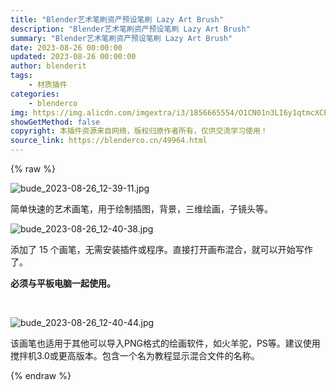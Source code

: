 ```yaml
---
title: "Blender艺术笔刷资产预设笔刷 Lazy Art Brush"
description: "Blender艺术笔刷资产预设笔刷 Lazy Art Brush"
summary: "Blender艺术笔刷资产预设笔刷 Lazy Art Brush"
date: 2023-08-26 00:00:00
updated: 2023-08-26 00:00:00
author: blenderit
tags: 
    - 材质插件
categories:
    - blenderco
img: https://img.alicdn.com/imgextra/i3/1856665554/O1CN01n3LI6y1qtmcXCPiTi_!!1856665554.jpg
showGetMethod: false
copyright: 本插件资源来自网络，版权归原作者所有，仅供交流学习使用！
source_link: https://blenderco.cn/49964.html
---
```


{% raw %}
<p><img class="aligncenter" src="https://img.alicdn.com/imgextra/i3/1856665554/O1CN01n3LI6y1qtmcXCPiTi_!!1856665554.jpg" alt="bude_2023-08-26_12-39-11.jpg"></p><p>简单快速的艺术画笔，用于绘制插图，背景，三维绘画，子镜头等。</p><p><img src="https://img.alicdn.com/imgextra/i3/1856665554/O1CN01JYSmGV1qtmcX9ZUCc_!!1856665554.jpg" alt="bude_2023-08-26_12-40-38.jpg"></p><p>添加了 15 个画笔，无需安装插件或程序。直接打开画布混合，就可以开始写作了。</p><p><b>必须与平板电脑一起使用。</b></p><p> </p><p><img src="https://img.alicdn.com/imgextra/i1/1856665554/O1CN01IXTZzQ1qtmcZbImCV_!!1856665554.jpg" alt="bude_2023-08-26_12-40-44.jpg"></p><p>该画笔也适用于其他可以导入PNG格式的绘画软件，如火羊驼，PS等。建议使用搅拌机3.0或更高版本。包含一个名为教程显示混合文件的名称。</p>
<div style="display: none">blenderco</div>
{% endraw %}
